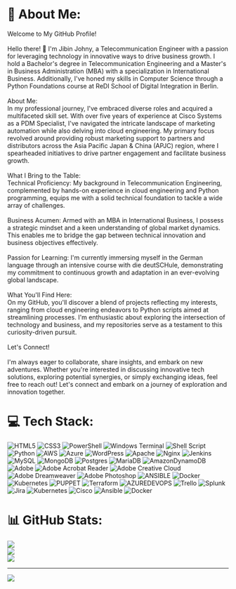 # 💫 About Me:
Welcome to My GitHub Profile!<br><br>Hello there! 👋 I'm Jibin Johny, a Telecommunication Engineer with a passion for leveraging technology in innovative ways to drive business growth. I hold a Bachelor's degree in Telecommunication Engineering and a Master's in Business Administration (MBA) with a specialization in International Business. Additionally, I've honed my skills in Computer Science through a Python Foundations course at ReDI School of Digital Integration in Berlin.<br><br>About Me:<br>In my professional journey, I've embraced diverse roles and acquired a multifaceted skill set. With over five years of experience at Cisco Systems as a PDM Specialist, I've navigated the intricate landscape of marketing automation while also delving into cloud engineering. My primary focus revolved around providing robust marketing support to partners and distributors across the Asia Pacific Japan & China (APJC) region, where I spearheaded initiatives to drive partner engagement and facilitate business growth.<br><br>What I Bring to the Table:<br>Technical Proficiency: My background in Telecommunication Engineering, complemented by hands-on experience in cloud engineering and Python programming, equips me with a solid technical foundation to tackle a wide array of challenges.<br><br>Business Acumen: Armed with an MBA in International Business, I possess a strategic mindset and a keen understanding of global market dynamics. This enables me to bridge the gap between technical innovation and business objectives effectively.<br><br>Passion for Learning: I'm currently immersing myself in the German language through an intensive course with die deutSCHule, demonstrating my commitment to continuous growth and adaptation in an ever-evolving global landscape.<br><br>What You'll Find Here:<br>On my GitHub, you'll discover a blend of projects reflecting my interests, ranging from cloud engineering endeavors to Python scripts aimed at streamlining processes. I'm enthusiastic about exploring the intersection of technology and business, and my repositories serve as a testament to this curiosity-driven pursuit.<br><br>Let's Connect!<br><br>I'm always eager to collaborate, share insights, and embark on new adventures. Whether you're interested in discussing innovative tech solutions, exploring potential synergies, or simply exchanging ideas, feel free to reach out! Let's connect and embark on a journey of exploration and innovation together.<br>


# 💻 Tech Stack:
![HTML5](https://img.shields.io/badge/html5-%23E34F26.svg?style=for-the-badge&logo=html5&logoColor=white) ![CSS3](https://img.shields.io/badge/css3-%231572B6.svg?style=for-the-badge&logo=css3&logoColor=white) ![PowerShell](https://img.shields.io/badge/PowerShell-%235391FE.svg?style=for-the-badge&logo=powershell&logoColor=white) ![Windows Terminal](https://img.shields.io/badge/Windows%20Terminal-%234D4D4D.svg?style=for-the-badge&logo=windows-terminal&logoColor=white) ![Shell Script](https://img.shields.io/badge/shell_script-%23121011.svg?style=for-the-badge&logo=gnu-bash&logoColor=white) ![Python](https://img.shields.io/badge/python-3670A0?style=for-the-badge&logo=python&logoColor=ffdd54) ![AWS](https://img.shields.io/badge/AWS-%23FF9900.svg?style=for-the-badge&logo=amazon-aws&logoColor=white) ![Azure](https://img.shields.io/badge/azure-%230072C6.svg?style=for-the-badge&logo=microsoftazure&logoColor=white) ![WordPress](https://img.shields.io/badge/WordPress-%23117AC9.svg?style=for-the-badge&logo=WordPress&logoColor=white) ![Apache](https://img.shields.io/badge/apache-%23D42029.svg?style=for-the-badge&logo=apache&logoColor=white) ![Nginx](https://img.shields.io/badge/nginx-%23009639.svg?style=for-the-badge&logo=nginx&logoColor=white) ![Jenkins](https://img.shields.io/badge/jenkins-%232C5263.svg?style=for-the-badge&logo=jenkins&logoColor=white) ![MySQL](https://img.shields.io/badge/mysql-%2300000f.svg?style=for-the-badge&logo=mysql&logoColor=white) ![MongoDB](https://img.shields.io/badge/MongoDB-%234ea94b.svg?style=for-the-badge&logo=mongodb&logoColor=white) ![Postgres](https://img.shields.io/badge/postgres-%23316192.svg?style=for-the-badge&logo=postgresql&logoColor=white) ![MariaDB](https://img.shields.io/badge/MariaDB-003545?style=for-the-badge&logo=mariadb&logoColor=white) ![AmazonDynamoDB](https://img.shields.io/badge/Amazon%20DynamoDB-4053D6?style=for-the-badge&logo=Amazon%20DynamoDB&logoColor=white) ![Adobe](https://img.shields.io/badge/adobe-%23FF0000.svg?style=for-the-badge&logo=adobe&logoColor=white) ![Adobe Acrobat Reader](https://img.shields.io/badge/Adobe%20Acrobat%20Reader-EC1C24.svg?style=for-the-badge&logo=Adobe%20Acrobat%20Reader&logoColor=white) ![Adobe Creative Cloud](https://img.shields.io/badge/Adobe%20Creative%20Cloud-DA1F26.svg?style=for-the-badge&logo=Adobe%20Creative%20Cloud&logoColor=white) ![Adobe Dreamweaver](https://img.shields.io/badge/Adobe%20Dreamweaver-FF61F6.svg?style=for-the-badge&logo=Adobe%20Dreamweaver&logoColor=white) ![Adobe Photoshop](https://img.shields.io/badge/adobe%20photoshop-%2331A8FF.svg?style=for-the-badge&logo=adobe%20photoshop&logoColor=white) ![ANSIBLE](https://img.shields.io/badge/ansible-%231A1918.svg?style=for-the-badge&logo=ansible&logoColor=white) ![Docker](https://img.shields.io/badge/docker-%230db7ed.svg?style=for-the-badge&logo=docker&logoColor=white) ![Kubernetes](https://img.shields.io/badge/kubernetes-%23326ce5.svg?style=for-the-badge&logo=kubernetes&logoColor=white) ![PUPPET](https://img.shields.io/badge/Puppet-02303A.svg?style=for-the-badge&logo=Puppet&logoColor=white&color=%23FFAE1A) ![Terraform](https://img.shields.io/badge/terraform-%235835CC.svg?style=for-the-badge&logo=terraform&logoColor=white) ![AZUREDEVOPS](https://img.shields.io/badge/azuredevops-0078D7.svg?style=for-the-badge&logo=azuredevops&logoColor=white&color=%230078D7) ![Trello](https://img.shields.io/badge/Trello-%23026AA7.svg?style=for-the-badge&logo=Trello&logoColor=white) ![Splunk](https://img.shields.io/badge/splunk-%23000000.svg?style=for-the-badge&logo=splunk&logoColor=white) ![Jira](https://img.shields.io/badge/jira-%230A0FFF.svg?style=for-the-badge&logo=jira&logoColor=white) ![Kubernetes](https://img.shields.io/badge/kubernetes-%23326ce5.svg?style=for-the-badge&logo=kubernetes&logoColor=white) ![Cisco](https://img.shields.io/badge/cisco-%23049fd9.svg?style=for-the-badge&logo=cisco&logoColor=black) ![Ansible](https://img.shields.io/badge/ansible-%231A1918.svg?style=for-the-badge&logo=ansible&logoColor=white) ![Docker](https://img.shields.io/badge/docker-%230db7ed.svg?style=for-the-badge&logo=docker&logoColor=white)
# 📊 GitHub Stats:
![](https://github-readme-stats.vercel.app/api?username=jibinjohny93&theme=algolia&hide_border=false&include_all_commits=false&count_private=false)<br/>
![](https://github-readme-streak-stats.herokuapp.com/?user=jibinjohny93&theme=algolia&hide_border=false)<br/>
![](https://github-readme-stats.vercel.app/api/top-langs/?username=jibinjohny93&theme=algolia&hide_border=false&include_all_commits=false&count_private=false&layout=compact)

---
[![](https://visitcount.itsvg.in/api?id=jibinjohny93&icon=0&color=0)](https://visitcount.itsvg.in)

<!-- Proudly created with GPRM ( https://gprm.itsvg.in ) -->
